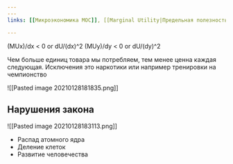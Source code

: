 ```yaml
---
---
links: [[Микроэкономика MOC]], [[Marginal Utility|Предельная полезность]], [[Теория потребительского выбора]], [[Pareto principle]]

---
```


(MUx)/dx < 0  or  dU/(dx)^2
(MUy)/dy < 0  or  dU/(dy)^2

Чем больше единиц товара мы потребляем, тем менее ценна каждая следующая.
Исключения это наркотики или например тренировки на чемпионство

![[Pasted image 20210128181835.png]]

## Нарушения закона
![[Pasted image 20210128183113.png]]

- Распад атомного ядра
- Деление клеток
- Развитие человечества